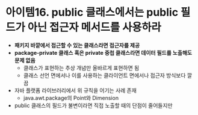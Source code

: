 # 아이템16. public 클래스에서는 public 필드가 아닌 접근자 메서드를 사용하라
* **패키지 바깥에서 접근할 수 있는 클래스라면 접근자를 제공**
* **package-private 클래스 혹은 private 중첩 클래스라면 데이터 필드를 노출해도 문제 없음**
	* 클래스가 표현하는 추상 개념만 올바르게 표현하면 됨
	* 클래스 선언 면에서나 이를 사용하는 클라이언트 면에서나 접근자 방식보다 깔끔
* 자바 플랫폼 라이브러리에서 위 규칙을 어기는 사례 존재
	* java.awt.package의 Point와 Dimension
* public 클래스의 필드가 불변이라면 직접 노출할 때의 단점이 줄어들지만 
<!--stackedit_data:
eyJoaXN0b3J5IjpbMzA5MjYwMDAwXX0=
-->